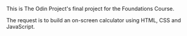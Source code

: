 This is The Odin Project's final project for the Foundations Course.

The request is to build an on-screen calculator using HTML, CSS and JavaScript.
